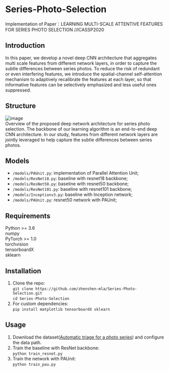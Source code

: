 # Series-Photo-Selection

  Implementation of Paper：LEARNING MULTI-SCALE ATTENTIVE FEATURES FOR SERIES PHOTO SELECTION //ICASSP2020   
  
## Introduction
  In this paper, we develop a novel deep CNN architecture that aggregates multi scale features from different network layers, in order to capture the subtle differences between series photos. To reduce the risk of redundant or even interfering features, we introduce the spatial-channel self-attention mechanism to adaptively recalibrate the features at each layer, so that informative features can be selectively emphasized and less useful ones suppressed.   
  
## Structure
![image](https://github.com/zhenshen-mla/Series-Photo-Selection/blob/master/examples/structure.png)  
   Overview of the proposed deep network architecture for series photo selection. The backbone of our learning algorithm is an end-to-end deep CNN architecture. In our study, features from different network layers are jointly leveraged to help capture the subtle differences between series photos.  
  
## Models
  * `/models/PAUnit.py`: implementation of Parallel Attention Unit;  
  * `/models/ResNet18.py`: baseline with resnet18 backbone;  
  * `/models/ResNet50.py`: baseline with resnet50 backbone;  
  * `/models/ResNet101.py`: baseline with resnet101 backbone;  
  * `/models/Inceptionv3.py`: baseline with Inception network;  
  * `/models/PAUnit.py`: resnet50 network with PAUnit;   
  
## Requirements  

  Python >= 3.6  
  numpy  
  PyTorch >= 1.0  
  torchvision  
  tensorboardX  
  sklearn  
  

## Installation
  1. Clone the repo:   
    ```
    git clone https://github.com/zhenshen-mla/Series-Photo-Selection.git   
    ```   
    ```
    cd Series-Photo-Selection  
    ```
  2. For custom dependencies:   
    ```
    pip install matplotlib tensorboardX sklearn   
    ```
## Usage   
  1. Download the dataset([Automatic triage for a photo series](https://phototriage.cs.princeton.edu/dataset.html)) and configure the data path.   
  2. Train the baseline with ResNet backbone:  
  ``` python train_resnet.py ```  
  3. Train the network with PAUnit:  
  ``` python train_pau.py ```  
